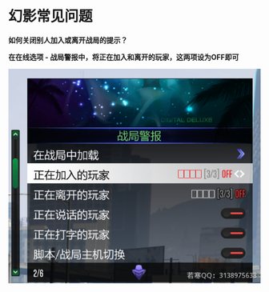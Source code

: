 # 幻影常见问题

**如何关闭别人加入或离开战局的提示？**

**在在线选项 - 战局警报中，将正在加入和离开的玩家，这两项设为OFF即可**

![](<../../.gitbook/assets/image (8) (2).png>)
